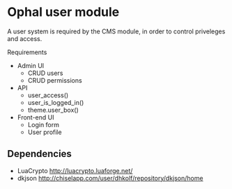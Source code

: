 Ophal user module
=================

A user system is required by the CMS module, in order to control priveleges and access.

Requirements
- Admin UI
  - CRUD users
  - CRUD permissions
- API
  - user_access()
  - user_is_logged_in()
  - theme.user_box()
- Front-end UI
  - Login form
  - User profile

Dependencies
------------
- LuaCrypto http://luacrypto.luaforge.net/
- dkjson http://chiselapp.com/user/dhkolf/repository/dkjson/home
